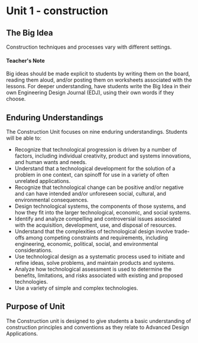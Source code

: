 # Unit 1 - construction

## The Big Idea
Construction techniques and processes vary with different settings.

#### Teacher's Note

Big ideas should be made explicit to students by writing them on the board, reading them aloud, and/or posting them on worksheets associated with the lessons. For deeper understanding, have students write the Big Idea in their own Engineering Design Journal (EDJ), using their own words if they choose.

## Enduring Understandings
The Construction Unit focuses on nine enduring understandings. Students will be able to:

- Recognize that technological progression is driven by a number of factors, including individual creativity, product and systems innovations, and human wants and needs.
- Understand that a technological development for the solution of a problem in one context, can spinoff for use in a variety of often unrelated applications.
- Recognize that technological change can be positive and/or negative and can have intended and/or unforeseen social, cultural, and environmental consequences.
- Design technological systems, the components of those systems, and how they fit into the larger technological, economic, and social systems.
- Identify and analyze compelling and controversial issues associated with the acquisition, development, use, and disposal of resources.
- Understand that the complexities of technological design involve trade-offs among competing constraints and requirements, including engineering, economic, political, social, and environmental considerations.
- Use technological design as a systematic process used to initiate and refine ideas, solve problems, and maintain products and systems.
- Analyze how technological assessment is used to determine the benefits, limitations, and risks associated with existing and proposed technologies.
- Use a variety of simple and complex technologies.  

## Purpose of Unit
The Construction unit is designed to give students a basic understanding of construction principles and conventions as they relate to Advanced Design Applications.
